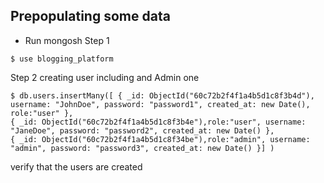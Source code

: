 ## Prepopulating some data

- Run mongosh
Step 1
```
$ use blogging_platform
```

Step 2 creating user including and Admin one
```
$ db.users.insertMany([ { _id: ObjectId("60c72b2f4f1a4b5d1c8f3b4d"), username: "JohnDoe", password: "password1", created_at: new Date(), role:"user" },
{ _id: ObjectId("60c72b2f4f1a4b5d1c8f3b4e"),role:"user", username: "JaneDoe", password: "password2", created_at: new Date() },
{ _id: ObjectId("60c72b2f4f1a4b5d1c8f34be"),role:"admin", username: "admin", password: "password3", created_at: new Date() }] )
```

verify that the users are created 
